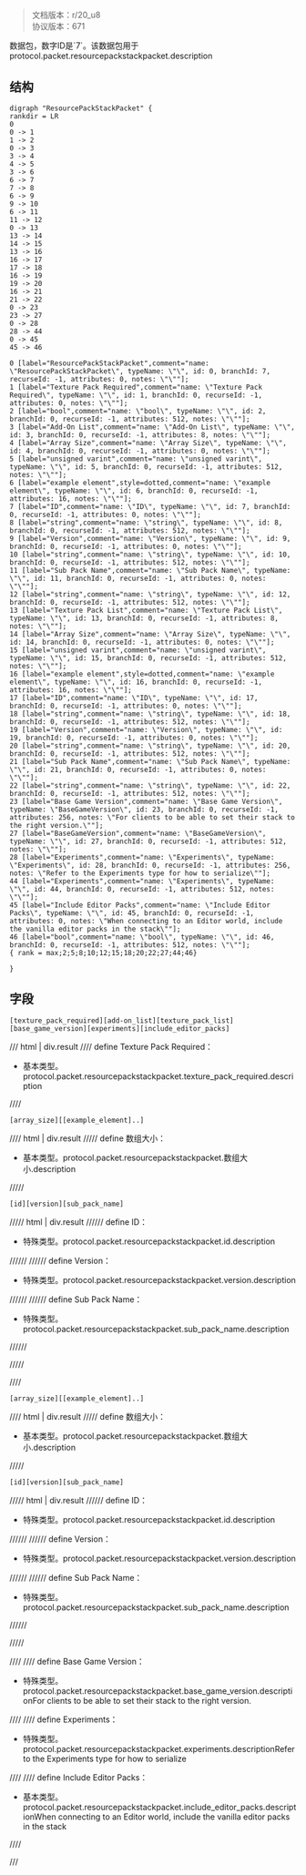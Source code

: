 # <!-- md:samp ResourcePackStackPacket -->

> 文档版本：r/20_u8<br/>协议版本：671

<!-- md:samp ResourcePackStackPacket -->数据包，数字ID是`7`。该数据包用于protocol.packet.resourcepackstackpacket.description

## 结构

```viz
digraph "ResourcePackStackPacket" {
rankdir = LR
0
0 -> 1
1 -> 2
0 -> 3
3 -> 4
4 -> 5
3 -> 6
6 -> 7
7 -> 8
6 -> 9
9 -> 10
6 -> 11
11 -> 12
0 -> 13
13 -> 14
14 -> 15
13 -> 16
16 -> 17
17 -> 18
16 -> 19
19 -> 20
16 -> 21
21 -> 22
0 -> 23
23 -> 27
0 -> 28
28 -> 44
0 -> 45
45 -> 46

0 [label="ResourcePackStackPacket",comment="name: \"ResourcePackStackPacket\", typeName: \"\", id: 0, branchId: 7, recurseId: -1, attributes: 0, notes: \"\""];
1 [label="Texture Pack Required",comment="name: \"Texture Pack Required\", typeName: \"\", id: 1, branchId: 0, recurseId: -1, attributes: 0, notes: \"\""];
2 [label="bool",comment="name: \"bool\", typeName: \"\", id: 2, branchId: 0, recurseId: -1, attributes: 512, notes: \"\""];
3 [label="Add-On List",comment="name: \"Add-On List\", typeName: \"\", id: 3, branchId: 0, recurseId: -1, attributes: 8, notes: \"\""];
4 [label="Array Size",comment="name: \"Array Size\", typeName: \"\", id: 4, branchId: 0, recurseId: -1, attributes: 0, notes: \"\""];
5 [label="unsigned varint",comment="name: \"unsigned varint\", typeName: \"\", id: 5, branchId: 0, recurseId: -1, attributes: 512, notes: \"\""];
6 [label="example element",style=dotted,comment="name: \"example element\", typeName: \"\", id: 6, branchId: 0, recurseId: -1, attributes: 16, notes: \"\""];
7 [label="ID",comment="name: \"ID\", typeName: \"\", id: 7, branchId: 0, recurseId: -1, attributes: 0, notes: \"\""];
8 [label="string",comment="name: \"string\", typeName: \"\", id: 8, branchId: 0, recurseId: -1, attributes: 512, notes: \"\""];
9 [label="Version",comment="name: \"Version\", typeName: \"\", id: 9, branchId: 0, recurseId: -1, attributes: 0, notes: \"\""];
10 [label="string",comment="name: \"string\", typeName: \"\", id: 10, branchId: 0, recurseId: -1, attributes: 512, notes: \"\""];
11 [label="Sub Pack Name",comment="name: \"Sub Pack Name\", typeName: \"\", id: 11, branchId: 0, recurseId: -1, attributes: 0, notes: \"\""];
12 [label="string",comment="name: \"string\", typeName: \"\", id: 12, branchId: 0, recurseId: -1, attributes: 512, notes: \"\""];
13 [label="Texture Pack List",comment="name: \"Texture Pack List\", typeName: \"\", id: 13, branchId: 0, recurseId: -1, attributes: 8, notes: \"\""];
14 [label="Array Size",comment="name: \"Array Size\", typeName: \"\", id: 14, branchId: 0, recurseId: -1, attributes: 0, notes: \"\""];
15 [label="unsigned varint",comment="name: \"unsigned varint\", typeName: \"\", id: 15, branchId: 0, recurseId: -1, attributes: 512, notes: \"\""];
16 [label="example element",style=dotted,comment="name: \"example element\", typeName: \"\", id: 16, branchId: 0, recurseId: -1, attributes: 16, notes: \"\""];
17 [label="ID",comment="name: \"ID\", typeName: \"\", id: 17, branchId: 0, recurseId: -1, attributes: 0, notes: \"\""];
18 [label="string",comment="name: \"string\", typeName: \"\", id: 18, branchId: 0, recurseId: -1, attributes: 512, notes: \"\""];
19 [label="Version",comment="name: \"Version\", typeName: \"\", id: 19, branchId: 0, recurseId: -1, attributes: 0, notes: \"\""];
20 [label="string",comment="name: \"string\", typeName: \"\", id: 20, branchId: 0, recurseId: -1, attributes: 512, notes: \"\""];
21 [label="Sub Pack Name",comment="name: \"Sub Pack Name\", typeName: \"\", id: 21, branchId: 0, recurseId: -1, attributes: 0, notes: \"\""];
22 [label="string",comment="name: \"string\", typeName: \"\", id: 22, branchId: 0, recurseId: -1, attributes: 512, notes: \"\""];
23 [label="Base Game Version",comment="name: \"Base Game Version\", typeName: \"BaseGameVersion\", id: 23, branchId: 0, recurseId: -1, attributes: 256, notes: \"For clients to be able to set their stack to the right version.\""];
27 [label="BaseGameVersion",comment="name: \"BaseGameVersion\", typeName: \"\", id: 27, branchId: 0, recurseId: -1, attributes: 512, notes: \"\""];
28 [label="Experiments",comment="name: \"Experiments\", typeName: \"Experiments\", id: 28, branchId: 0, recurseId: -1, attributes: 256, notes: \"Refer to the Experiments type for how to serialize\""];
44 [label="Experiments",comment="name: \"Experiments\", typeName: \"\", id: 44, branchId: 0, recurseId: -1, attributes: 512, notes: \"\""];
45 [label="Include Editor Packs",comment="name: \"Include Editor Packs\", typeName: \"\", id: 45, branchId: 0, recurseId: -1, attributes: 0, notes: \"When connecting to an Editor world, include the vanilla editor packs in the stack\""];
46 [label="bool",comment="name: \"bool\", typeName: \"\", id: 46, branchId: 0, recurseId: -1, attributes: 512, notes: \"\""];
{ rank = max;2;5;8;10;12;15;18;20;22;27;44;46}

}

```

## 字段

```title='ResourcePackStackPacket'
[texture_pack_required][add-on_list][texture_pack_list][base_game_version][experiments][include_editor_packs]
```

/// html | div.result
//// define
Texture Pack Required：<!-- md:samp bool -->

- 基本类型。protocol.packet.resourcepackstackpacket.texture_pack_required.description


////
```title='Add-On List'
[array_size][[example_element]..]
```

//// html | div.result
///// define
数组大小：<!-- md:samp unsigned varint -->

- 基本类型。protocol.packet.resourcepackstackpacket.数组大小.description


/////
```title='示例元素'
[id][version][sub_pack_name]
```

///// html | div.result
////// define
ID：[<!-- md:samp string -->](../types/string.md)

- 特殊类型。protocol.packet.resourcepackstackpacket.id.description


//////
////// define
Version：[<!-- md:samp string -->](../types/string.md)

- 特殊类型。protocol.packet.resourcepackstackpacket.version.description


//////
////// define
Sub Pack Name：[<!-- md:samp string -->](../types/string.md)

- 特殊类型。protocol.packet.resourcepackstackpacket.sub_pack_name.description


//////

/////

////
```title='Texture Pack List'
[array_size][[example_element]..]
```

//// html | div.result
///// define
数组大小：<!-- md:samp unsigned varint -->

- 基本类型。protocol.packet.resourcepackstackpacket.数组大小.description


/////
```title='示例元素'
[id][version][sub_pack_name]
```

///// html | div.result
////// define
ID：[<!-- md:samp string -->](../types/string.md)

- 特殊类型。protocol.packet.resourcepackstackpacket.id.description


//////
////// define
Version：[<!-- md:samp string -->](../types/string.md)

- 特殊类型。protocol.packet.resourcepackstackpacket.version.description


//////
////// define
Sub Pack Name：[<!-- md:samp string -->](../types/string.md)

- 特殊类型。protocol.packet.resourcepackstackpacket.sub_pack_name.description


//////

/////

////
//// define
Base Game Version：[<!-- md:samp BaseGameVersion -->](../types/basegameversion.md)

- 特殊类型。protocol.packet.resourcepackstackpacket.base_game_version.descriptionFor clients to be able to set their stack to the right version.


////
//// define
Experiments：[<!-- md:samp Experiments -->](../types/experiments.md)

- 特殊类型。protocol.packet.resourcepackstackpacket.experiments.descriptionRefer to the Experiments type for how to serialize


////
//// define
Include Editor Packs：<!-- md:samp bool -->

- 基本类型。protocol.packet.resourcepackstackpacket.include_editor_packs.descriptionWhen connecting to an Editor world, include the vanilla editor packs in the stack


////

///

